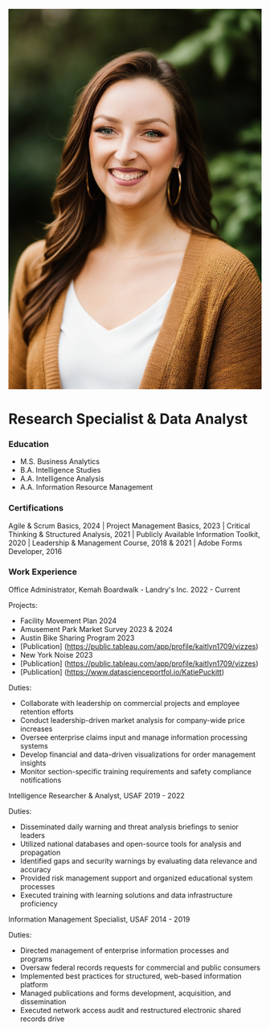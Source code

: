 ![headshot](assets/BrownSweaterLongHair.jpeg)

# Research Specialist & Data Analyst

### Education
- M.S. Business Analytics
- B.A. Intelligence Studies
- A.A. Intelligence Analysis
- A.A. Information Resource Management

### Certifications
Agile & Scrum Basics, 2024 | 
Project Management Basics, 2023 |
Critical Thinking & Structured Analysis, 2021 |
Publicly Available Information Toolkit, 2020 |
Leadership & Management Course, 2018 & 2021 |
Adobe Forms Developer, 2016

### Work Experience
Office Administrator, Kemah Boardwalk - Landry's Inc.
2022 - Current

Projects:

- Facility Movement Plan 2024
- Amusement Park Market Survey 2023 & 2024
- Austin Bike Sharing Program 2023
-   [Publication] (https://public.tableau.com/app/profile/kaitlyn1709/vizzes)
- New York Noise 2023
-   [Publication] (https://public.tableau.com/app/profile/kaitlyn1709/vizzes)
-   [Publication] (https://www.datascienceportfol.io/KatiePuckitt)

Duties:
- Collaborate with leadership on commercial projects and employee retention efforts
- Conduct leadership-driven market analysis for company-wide price increases
- Oversee enterprise claims input and manage information processing systems
- Develop financial and data-driven visualizations for order management insights
- Monitor section-specific training requirements and safety compliance notifications

Intelligence Researcher & Analyst, USAF
2019 - 2022

Duties:
- Disseminated daily warning and threat analysis briefings to senior leaders
- Utilized national databases and open-source tools for analysis and propagation
- Identified gaps and security warnings by evaluating data relevance and accuracy
- Provided risk management support and organized educational system processes
- Executed training with learning solutions and data infrastructure proficiency

Information Management Specialist, USAF
2014 - 2019

Duties:
- Directed management of enterprise information processes and programs
- Oversaw federal records requests for commercial and public consumers
- Implemented best practices for structured, web-based information platform
- Managed publications and forms development, acquisition, and dissemination
- Executed network access audit and restructured electronic shared records drive


